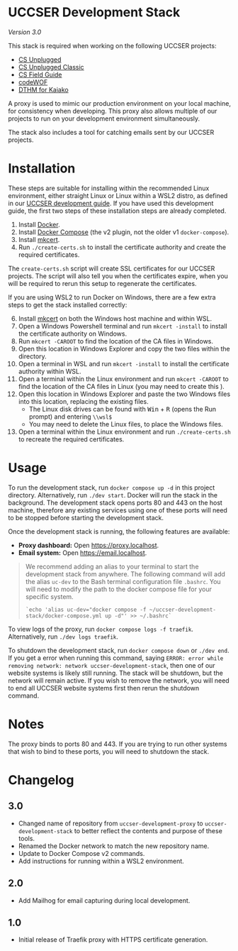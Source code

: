 # UCCSER Development Stack

*Version 3.0*

This stack is required when working on the following UCCSER projects:

- [CS Unplugged](https://github.com/uccser/cs-unplugged)
- [CS Unplugged Classic](https://github.com/uccser/cs-unplugged-classic)
- [CS Field Guide](https://github.com/uccser/cs-field-guide)
- [codeWOF](https://github.com/uccser/codewof)
- [DTHM for Kaiako](https://github.com/uccser/dthm4kaiako)

A proxy is used to mimic our production environment on your local  machine, for consistency when developing.
This proxy also allows multiple of our projects to run on your development environment simultaneously.

The stack also includes a tool for catching emails sent by our UCCSER projects.

# Installation

These steps are suitable for installing within the recommended Linux environment, either straight Linux or Linux within a WSL2 distro, as defined in our [UCCSER development guide](https://github.com/uccser/uccser-development-guide).
If you have used this development guide, the first two steps of these installation steps are already completed.

1. Install [Docker](https://docs.docker.com/engine/).
2. Install [Docker Compose](https://docs.docker.com/compose/install/) (the v2 plugin, not the older v1 `docker-compose`).
3. Install [mkcert](https://github.com/FiloSottile/mkcert).
4. Run `./create-certs.sh` to install the certificate authority and create the required certificates.

The `create-certs.sh` script will create SSL certificates for our UCCSER projects.
The script will also tell you when the certificates expire, when you will be required to rerun this setup to regenerate the certificates.

If you are using WSL2 to run Docker on Windows, there are a few extra steps to get the stack installed correctly:

6. Install [mkcert](https://github.com/FiloSottile/mkcert) on both the Windows host machine and within WSL.
7. Open a Windows Powershell terminal and run `mkcert -install` to install the certificate authority on Windows.
8. Run `mkcert -CAROOT` to find the location of the CA files in Windows.
9. Open this location in Windows Explorer and copy the two files within the directory.
10. Open a terminal in WSL and run `mkcert -install` to install the certificate authority within WSL.
11. Open a terminal within the Linux environment and run `mkcert -CAROOT` to find the location of the CA files in Linux (you may need to create this ).
12. Open this location in Windows Explorer and paste the two Windows files into this location, replacing the existing files.
    - The Linux disk drives can be found with <kbd>Win</kbd> + <kbd>R</kbd> (opens the Run prompt) and entering `\\wsl$`
    - You may need to delete the Linux files, to place the Windows files.
13. Open a terminal within the Linux environment and run `./create-certs.sh` to recreate the required certificates.

# Usage

To run the development stack, run `docker compose up -d` in this project directory. Alternatively, run `./dev start`.
Docker will run the stack in the background.
The development stack opens ports 80 and 443 on the host machine, therefore any existing services using one of these ports will need to be stopped before starting the development stack.

Once the development stack is running, the following features are available:

- **Proxy dashboard:** Open https://proxy.localhost.
- **Email system:** Open https://email.localhost.

> We recommend adding an alias to your terminal to start the development stack from anywhere.
> The following command will add the alias `uc-dev` to the Bash terminal configuration file `.bashrc`.
> You will need to modify the path to the docker compose file for your specific system.
>
> ```
> `echo 'alias uc-dev="docker compose -f ~/uccser-development-stack/docker-compose.yml up -d"' >> ~/.bashrc`
> ```

To view logs of the proxy, run `docker compose logs -f traefik`. Alternatively, run `./dev logs traefik`.

To shutdown the development stack, run `docker compose down` or `./dev end`.
If you get a error when running this command, saying `ERROR: error while removing network: network uccser-development-stack`, then one of our website systems is likely still running.
The stack will be shutdown, but the network will remain active.
If you wish to remove the network, you will need to end all UCCSER website systems first then rerun the shutdown command.

# Notes

The proxy binds to ports 80 and 443.
If you are trying to run other systems that wish to bind to these ports, you will need to shutdown the stack.

# Changelog

## 3.0

- Changed name of repository from `uccser-development-proxy` to `uccser-development-stack` to better reflect the contents and purpose of these tools.
- Renamed the Docker network to match the new repository name.
- Update to Docker Compose v2 commands.
- Add instructions for running within a WSL2 environment.

## 2.0

- Add Mailhog for email capturing during local development.

## 1.0

- Initial release of Traefik proxy with HTTPS certificate generation.
